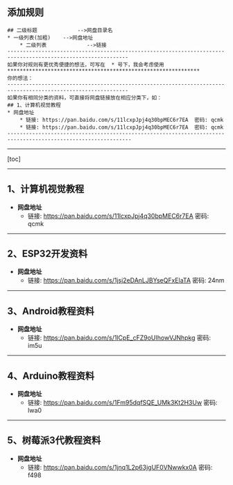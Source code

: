 ## 添加规则

```
## 二级标题             -->网盘目录名
* 一级列表(加粗)    -->网盘地址
    * 二级列表             -->链接
-------------------------------------------------------------------------------------------------------------
如果你对规则有更优秀便捷的想法，可写在  * 号下，我会考虑使用
**************************************************************
你的想法：
-------------------------------------------------------------------------------------------------------------
如果你有相同分类的资料，可直接将网盘链接放在相应分类下，如：
## 1、计算机视觉教程
* 网盘地址
    * 链接: https://pan.baidu.com/s/11lcxpJpj4q30bpMEC6r7EA  密码: qcmk
    * 链接: https://pan.baidu.com/s/11lcxpJpj4q30bpMEC6r7EA  密码: qcmk
--------------------------------------------------------------------------------------------------------------
```

---

[toc]

---

## 1、计算机视觉教程

* **网盘地址**
  * 链接: https://pan.baidu.com/s/11lcxpJpj4q30bpMEC6r7EA  密码: qcmk

---

## 2、ESP32开发资料

* **网盘地址**
  * 链接: https://pan.baidu.com/s/1jsj2eDAnLJBYseQFxElaTA  密码: 24nm

---

## 3、Android教程资料

* **网盘地址**
  * 链接: https://pan.baidu.com/s/1lCpE_cFZ9oUIhowVJNhpkg  密码: im5u

---

## 4、Arduino教程资料

* **网盘地址**
  * 链接: https://pan.baidu.com/s/1Fm95dqfSQE_UMk3Kt2H3Uw  密码: lwa0

---

## 5、树莓派3代教程资料

* **网盘地址**
  * 链接: https://pan.baidu.com/s/1jnq1L2p63jgUF0VNwwkx0A  密码: f498